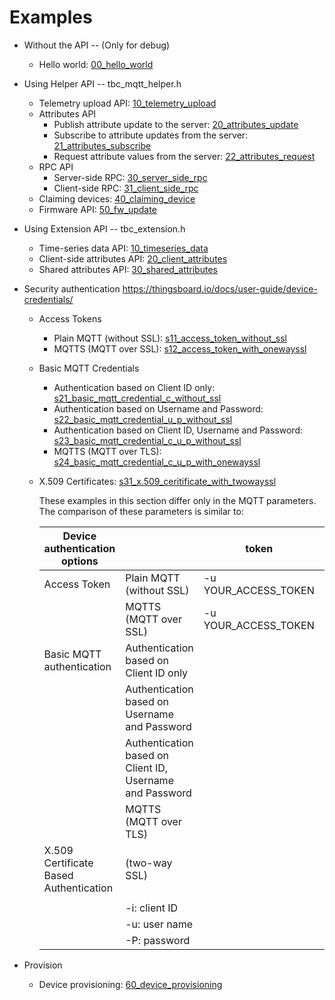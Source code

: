 # Examples

* Without the API -- (Only for debug)
  * Hello world: [00_hello_world](./helper/00_hello_world)

* Using Helper API -- tbc_mqtt_helper.h
  * Telemetry upload API: [10_telemetry_upload](./helper/10_telemetry_upload)
  * Attributes API
    * Publish attribute update to the server: [20_attributes_update](./helper/20_attributes_update)
    * Subscribe to attribute updates from the server: [21_attributes_subscribe](./helper/21_attributes_subscribe)
    * Request attribute values from the server: [22_attributes_request](./helper/22_attributes_request)
  * RPC API
    * Server-side RPC: [30_server_side_rpc](./helper/30_server_side_rpc)
    * Client-side RPC: [31_client_side_rpc](./helper/31_client_side_rpc)
  * Claiming devices: [40_claiming_device](./helper/40_claiming_device)
  * Firmware API: [50_fw_update](./helper/50_fw_update)

* Using Extension API -- tbc_extension.h
  * Time-series data API: [10_timeseries_data](./extension/10_timeseries_data)
  * Client-side attributes API: [20_client_attributes](./extension/20_client_attributes)
  * Shared attributes API: [30_shared_attributes](./extension/30_shared_attributes)

* Security authentication <https://thingsboard.io/docs/user-guide/device-credentials/>
  * Access Tokens
    * Plain MQTT (without SSL): [s11_access_token_without_ssl](./security_auth/s11_access_token_without_ssl)
    * MQTTS (MQTT over SSL): [s12_access_token_with_onewayssl](./security_auth/s12_access_token_with_onewayssl)
  * Basic MQTT Credentials
    * Authentication based on Client ID only: [s21_basic_mqtt_credential_c_without_ssl](./security_auth/s21_basic_mqtt_credential_c_without_ssl)
    * Authentication based on Username and Password: [s22_basic_mqtt_credential_u_p_without_ssl](./security_auth/s22_basic_mqtt_credential_u_p_without_ssl)
    * Authentication based on Client ID, Username and Password: [s23_basic_mqtt_credential_c_u_p_without_ssl](security_auth/s23_basic_mqtt_credential_c_u_p_without_ssl)
    * MQTTS (MQTT over TLS): [s24_basic_mqtt_credential_c_u_p_with_onewayssl](./security_auth/s24_basic_mqtt_credential_c_u_p_with_onewayssl)
  * X.509 Certificates: [s31_x.509_ceritificate_with_twowayssl](./security_auth/s31_x.509_ceritificate_with_twowayssl)

    These examples in this section differ only in the MQTT parameters. The comparison of these parameters is similar to:

    | Device authentication options          |                                                          | token                | clientId            | username                  | password                  |  | ca_certs="mqttserver.pub.pem" | certfile="cert.pem" | keyfile="key.pem" |  | Default Port |
    |----------------------------------------|----------------------------------------------------------|----------------------|---------------------|---------------------------|---------------------------|--|-------------------------------|---------------------|-------------------|--|--------------|
    | Access Token                           | Plain MQTT (without SSL)                                 | -u YOUR_ACCESS_TOKEN |                     |                           |                           |  |                               |                     |                   |  | -p "1883"    |
    |                                        | MQTTS (MQTT over SSL)                                    | -u YOUR_ACCESS_TOKEN |                     |                           |                           |  | --cafile tb-server-chain.pem  |                     |                   |  | -p "8883"    |
    | Basic MQTT authentication              | Authentication based on Client ID only                   |                      | -i "YOUR_CLIENT_ID" |                           |                           |  |                               |                     |                   |  | -p "1883"    |
    |                                        | Authentication based on Username and Password            |                      |                     | -u "YOUR_CLIENT_USERNAME" | -P "YOUR_CLIENT_PASSWORD" |  |                               |                     |                   |  | -p "1883"    |
    |                                        | Authentication based on Client ID, Username and Password |                      | -i "YOUR_CLIENT_ID" | -u "YOUR_CLIENT_USERNAME" | -P "YOUR_CLIENT_PASSWORD" |  |                               |                     |                   |  | -p "1883"    |
    |                                        | MQTTS (MQTT over TLS)                                    |                      | -i "YOUR_CLIENT_ID" | -u "YOUR_CLIENT_USERNAME" | -P "YOUR_CLIENT_PASSWORD" |  | --cafile tb-server-chain.pem  |                     |                   |  | -p "8883"    |
    | X.509 Certificate Based Authentication | (two-way SSL)                                            |                      |                     |                           |                           |  | --cafile tb-server-chain.pem  | --cert cert.pem     | --key key.pem     |  | -p "8883"    |
    |                                        |                                                          |                      |                     |                           |                           |  |                               |                     |                   |  |              |
    |                                        | -i: client ID                                            |                      |                     |                           |                           |  |                               |                     |                   |  |              |
    |                                        | -u: user name                                            |                      |                     |                           |                           |  |                               |                     |                   |  |              |
    |                                        | -P: password                                             |

* Provision
  * Device provisioning: [60_device_provisioning](./helper/60_device_provisioning)
